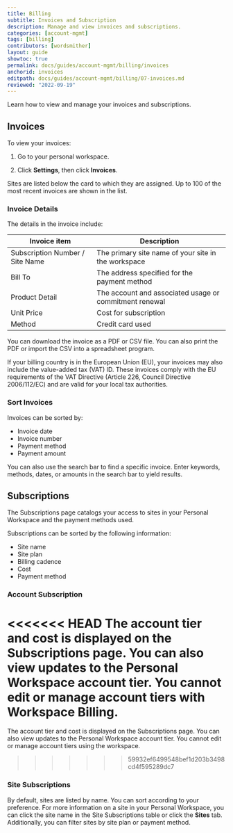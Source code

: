 ```yaml
---
title: Billing
subtitle: Invoices and Subscription
description: Manage and view invoices and subscriptions.
categories: [account-mgmt]
tags: [billing]
contributors: [wordsmither]
layout: guide
showtoc: true
permalink: docs/guides/account-mgmt/billing/invoices
anchorid: invoices
editpath: docs/guides/account-mgmt/billing/07-invoices.md
reviewed: "2022-09-19"
---
```


Learn how to view and manage your invoices and subscriptions.

## Invoices

To view your invoices:

1. Go to your personal workspace.

1. Click **Settings**, then click **Invoices**.
   
Sites are listed below the card to which they are assigned. Up to 100 of the most recent invoices are shown in the list.

### Invoice Details

The details in the invoice include:

|Invoice item| Description|
|------------|------------|
|Subscription Number / Site Name| The primary site name of your site in the workspace|
|Bill To| The address specified for the payment method|
|Product Detail| The account and associated usage or commitment renewal|
|Unit Price| Cost for subscription|
|Method| Credit card used|

You can download the invoice as a PDF or CSV file. You can also print the PDF or import the CSV into a spreadsheet program.

If your billing country is in the European Union (EU), your invoices may also include the value-added tax (VAT) ID.
These invoices comply with the EU requirements of the VAT Directive (Article 226, Council Directive 2006/112/EC) and are valid for your local tax authorities. 

### Sort Invoices


Invoices can be sorted by:

* Invoice date
* Invoice number
* Payment method
* Payment amount

You can also use the search bar to find a specific invoice. Enter keywords, methods, dates, or amounts in the search bar to yield results.

## Subscriptions

The Subscriptions page catalogs your access to sites in your Personal Workspace and the payment methods used.

Subscriptions can be sorted by the following information:

* Site name
* Site plan
* Billing cadence
* Cost
* Payment method

### Account Subscription

<<<<<<< HEAD
The account tier and cost is displayed on the Subscriptions page. You can also view updates to the Personal Workspace account tier. You cannot edit or manage account tiers with Workspace Billing. 
=======
The account tier and cost is displayed on the Subscriptions page. You can also view updates to the Personal Workspace account tier. You cannot edit or manage account tiers using the workspace. 
>>>>>>> 59932ef6499548bef1d203b3498cd4f595289dc7

### Site Subscriptions

By default, sites are listed by name. You can sort according to your preference. For more information on a site in your Personal Workspace, you can click the site name in the Site Subscriptions table or click the **Sites** tab. Additionally, you can filter sites by site plan or payment method.


